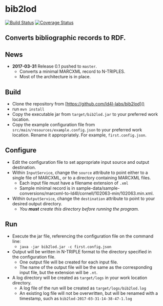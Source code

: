 # bib2lod

[![Build Status](https://travis-ci.org/ld4l-labs/bib2lod.svg?branch=develop)](https://travis-ci.org/ld4l-labs/bib2lod)
[![Coverage Status](https://coveralls.io/repos/github/ld4l-labs/bib2lod/badge.svg?branch=develop)](https://coveralls.io/github/ld4l-labs/bib2lod)

## Converts bibliographic records to RDF.

## News
* **2017-03-31** Release 0.1 pushed to `master`.
  * Converts a minimal MARCXML record to N-TRIPLES.
  * Most of the architecture is in place.

## Build
* Clone the repository from [https://github.com/ld4l-labs/bib2lod]()
* run `mvn install`
* Copy the executable jar from `target/bib2lod.jar` to your preferred work location.
* Copy the example configuration file from `src/main/resources/example.config.json` to your preferred work location. Rename it appropriately. For example, `first.config.json`.

## Configure
* Edit the configuration file to set appropriate input source and output destination.
* Within `InputService`, change the `source` attribute to point either to a single file of MARCXML, or to a directory containing MARCXML files.
  * Each input file must have a filename extension of `.xml`
  * Sample minimal record is in sample-data/sample-conversions/marcxml-to-ld4l/cornell/102063-min/102063.min.xml.
* Within `OutputService`, change the `destination` attribute to point to your desired output directory. 
  * _You **must** create this directory before running the program._

## Run
* Execute the jar file, referencing the configuration file on the command line:
  * `java -jar bib2lod.jar -c first.config.json`
* Output will be written in N-TRIPLE format to the directory specified in the configuration file. 
  * One output file will be created for each input file. 
  * The name of the output file will be the same as the corresponding input file, but the extension will be `.nt`.
* A log directory will be created as `target/logs` in your work location directory. 
  * A log file of the run will be created as `target/logs/bib2lod.log`
  * An existing log file will not be overwritten, but will be renamed with a timestamp, such as `bib2lod-2017-03-31-14-38-47-1.log`
